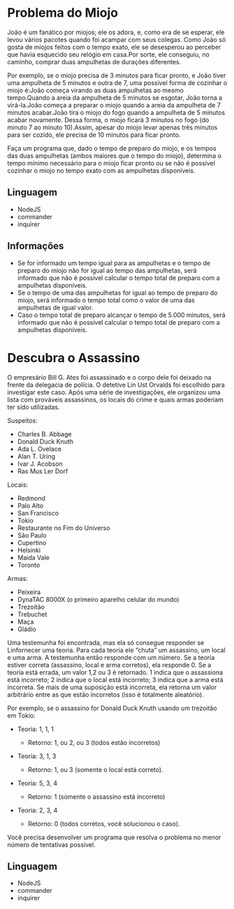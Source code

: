 # Problema do Miojo

João é um fanático por miojos; ele os adora, e, como era de se esperar, ele levou vários pacotes quando foi acampar com seus colegas. Como João só gosta de miojos feitos com o tempo exato, ele se desesperou ao perceber que havia esquecido seu relógio em casa.Por sorte, ele conseguiu, no caminho, comprar duas ampulhetas de durações diferentes.

Por exemplo, se o miojo precisa de 3 minutos para ficar pronto, e João tiver uma ampulheta de 5 minutos e outra de 7, uma possível forma de cozinhar o miojo é:João começa virando as duas ampulhetas ao mesmo tempo.Quando a areia da ampulheta de 5 minutos se esgotar, João torna a virá-la.João começa a preparar o miojo quando a areia da ampulheta de 7 minutos acabar.João tira o miojo do fogo quando a ampulheta de 5 minutos acabar novamente.
Dessa forma, o miojo ficará 3 minutos no fogo (do minuto 7 ao minuto 10).Assim, apesar do miojo levar apenas três minutos para ser cozido, ele precisa de 10 minutos para ficar pronto.

Faça um programa que, dado o tempo de preparo do miojo, e os tempos das duas ampulhetas (ambos maiores que o tempo do miojo), determina o tempo mínimo necessário para o miojo ficar pronto ou se não é possível cozinhar o miojo no tempo exato com as ampulhetas disponíveis.

## Linguagem
- NodeJS
- commander
- inquirer

## Informações
- Se for informado um tempo igual para as ampulhetas e o tempo de preparo do miojo não for igual ao tempo das ampulhetas, será informado que não é possível calcular o tempo total de preparo com a ampulhetas disponíveis.
- Se o tempo de uma das ampulhetas for igual ao tempo de preparo do miojo, será informado o tempo total como o valor de uma das ampulhetas de igual valor.
- Caso o tempo total de preparo alcançar o tempo de 5.000 minutos, será informado que não é possível calcular o tempo total de preparo com a ampulhetas disponíveis.



# Descubra o Assassino
O empresário Bill G. Ates foi assassinado e o corpo dele foi deixado na frente da delegacia de polícia. O detetive Lin Ust Orvalds foi escolhido para investigar este caso. Após uma série de investigações, ele organizou uma lista com prováveis assassinos, os locais do crime e quais armas poderiam ter sido utilizadas.

Suspeitos:
- Charles B. Abbage
- Donald Duck Knuth
- Ada L. Ovelace
- Alan T. Uring
- Ivar J. Acobson
- Ras Mus Ler Dorf

Locais:

- Redmond
- Palo Alto
- San Francisco
- Tokio
- Restaurante no Fim do Universo
- São Paulo
- Cupertino
- Helsinki
- Maida Vale
- Toronto

Armas:

- Peixeira
- DynaTAC 8000X (o primeiro aparelho celular do mundo)
- Trezoitão
- Trebuchet
- Maça
- Gládio

Uma testemunha foi encontrada, mas ela só consegue responder se Linfornecer uma teoria. Para cada teoria ele “chuta” um assassino, um local e uma arma. A testemunha então responde com um número. Se a teoria estiver correta (assassino, local e arma corretos), ela responde 0. Se a teoria está errada, um valor 1,2 ou 3 é retornado. 1 indica que o assassiona está incorreto; 2 indica que o local está incorreto; 3 indica que a arma está incorreta. Se mais de uma suposição está incorreta, ela retorna um valor arbitrário entre as que estão incorretos (isso é totalmente aleatório).

Por exemplo, se o assassino for Donald Duck Knuth usando um trezoitão em Tokio:
- Teoria: 1, 1, 1
  - Retorno: 1, ou 2, ou 3 (todos estão incorretos)

- Teoria: 3, 1, 3
  - Retorno: 1, ou 3 (somente o local está correto).

- Teoria: 5, 3, 4
  - Retorno: 1 (somente o assassino está incorreto)

- Teoria: 2, 3, 4
  - Retorno: 0 (todos corretos, você solucionou o caso).

Você precisa desenvolver um programa que resolva o problema no menor número de tentativas possível.

## Linguagem
- NodeJS
- commander
- inquirer
